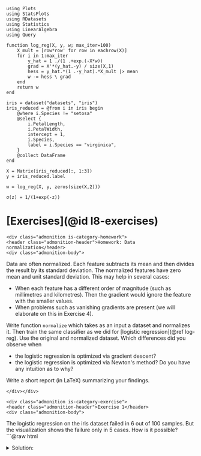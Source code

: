 ```@setup ex_log
using Plots
using StatsPlots
using RDatasets
using Statistics
using LinearAlgebra
using Query

function log_reg(X, y, w; max_iter=100)
    X_mult = [row*row' for row in eachrow(X)]
    for i in 1:max_iter
        y_hat = 1 ./(1 .+exp.(-X*w))
        grad = X'*(y_hat.-y) / size(X,1)
        hess = y_hat.*(1 .-y_hat).*X_mult |> mean
        w -= hess \ grad
    end
    return w
end

iris = dataset("datasets", "iris")
iris_reduced = @from i in iris begin
    @where i.Species != "setosa"
    @select {
        i.PetalLength,
        i.PetalWidth,
        intercept = 1,
        i.Species,
        label = i.Species == "virginica",
    }
    @collect DataFrame
end

X = Matrix(iris_reduced[:, 1:3])
y = iris_reduced.label

w = log_reg(X, y, zeros(size(X,2)))

σ(z) = 1/(1+exp(-z))
```





# [Exercises](@id l8-exercises)

```@raw html
<div class="admonition is-category-homework">
<header class="admonition-header">Homework: Data normalization</header>
<div class="admonition-body">
```
Data are often normalized. Each feature subtracts its mean and then divides the result by its standard deviation. The normalized features have zero mean and unit standard deviation. This may help in several cases:
- When each feature has a different order of magnitude (such as millimetres and kilometres). Then the gradient would ignore the feature with the smaller values.
- When problems such as vanishing gradients are present (we will elaborate on this in Exercise 4).

Write function ```normalize``` which takes as an input a dataset and normalizes it. Then train the same classifier as we did for [logistic regression](@ref log-reg). Use the original and normalized dataset. Which differences did you observe when
- the logistic regression is optimized via gradient descent?
- the logistic regression is optimized via Newton's method?
Do you have any intuition as to why?

Write a short report (in LaTeX) summarizing your findings.
```@raw html
</div></div>
```   







```@raw html
<div class="admonition is-category-exercise">
<header class="admonition-header">Exercise 1</header>
<div class="admonition-body">
```
The logistic regression on the iris dataset failed in 6 out of 100 samples. But the visualization shows the failure only in 5 cases. How is it possible?```@raw html
</div></div>
<details class = "solution-body">
<summary class = "solution-header">Solution:</summary><p>
```

We use the `iris_reduced` dataframe and add the column `prediction` to it.

```@example ex_log
df = iris_reduced
df.prediction = σ.(X*w) .>= 0.5

nothing # hide
```

Now we show all misclassified samples.

```@example ex_log
sort(df[df.label .!= df.prediction, :], [:PetalLength, :PetalWidth])
```

A quick look at the image shows that the point ``(4.8,1.8)`` is misclassified, but the image shows it correctly. Let us show all such points.

```@example ex_log
df[(df.PetalLength .== 4.8) .& (df.PetalWidth .== 1.8), :]
```

As we can see, there are three samples with the same data. Two of them have label 1 and one label 0. Since the incorrectly classified sample was redrawn, it was not possible to see it.

```@raw html
</p></details>
```







```@raw html
<div class="admonition is-category-exercise">
<header class="admonition-header">Exercise 2: Disadvantages of the sigmoid function</header>
<div class="admonition-body">
```
Show that Newton's method fails when started from the vector ``(1,2,3)``. Can you guess why it happened? What are the consequences for optimization? Is gradient descent going to suffer from the same problems?```@raw html
</div></div>
<details class = "solution-body">
<summary class = "solution-header">Solution:</summary><p>
```
First, we run the logistic regression as before, only with a different starting point
```@example ex_log
log_reg(X, y, [1;2;3])
```
This resulted in NaNs. When something fails, it may be a good idea to run a step-by-step analysis. In this case, we will run the first iteration of Newton's method
```@repl ex_log
w = [1;2;3];
X_mult = [row*row' for row in eachrow(X)];
y_hat = 1 ./(1 .+exp.(-X*w))
grad = X'*(y_hat.-y) / size(X,1)
hess = y_hat.*(1 .-y_hat).*X_mult |> mean
w -= hess \ grad
```
Starting from the bottom, we can see that even though we started with relatively small ``w``, the next iteration is four degrees of magnitude larger. This happened because the Hessian ```hess``` is much smaller than the gradient ```grad```. This indicates that there is some kind of numerical instability. The prediction ```y_hat``` should lie in the interval ``[0,1]`` but it seems that it is almost always close to 1. Let us verify this by showing the extrema of ```y_hat```
```@example ex_log
extrema(y_hat)
```
They are indeed too large.

Now we explain the reason. We know that the prediction equals to
```math
\hat y_i = \sigma(w^\top x_i),
```
where ``\sigma`` is the sigmoid function. Since the mimimum from ``w^\top x_i``
```@example ex_log
minimum(X*[1;2;3])
```
is large, all ``w^\top x_i`` are large. But plotting the sigmoid funtion
```@example ex_log
xs = -10:0.01:10
plot(xs, σ, label="", ylabel="Sigmoid function")

savefig("sigmoid.svg") # hide
```

![](sigmoid.svg)

it is clear that all ``w^\top x_i`` hit the part of the sigmoid which is flat. This means that the derivative is almost zero, and the Hessian is "even smaller" zero. Then the ratio of the gradient and Hessian is huge.

The gradient descent will probably run into the same difficulty. Since the gradient will be too small, it will take a huge number of iterations to escape the flat region of the sigmoid. This is a known problem of the sigmoid function. It is also the reason why it was replaced in neural networks by other activation functions.
```@raw html
</p></details>
```











```@raw html
<div class="admonition is-category-exercise">
<header class="admonition-header">Exercise 3 (theory)</header>
<div class="admonition-body">
```
Show the details for the derivation of the loss function of the logistic regression.
```@raw html
</div></div>
<details class = "solution-body">
<summary class = "solution-header">Solution:</summary><p>
```
Since ``\hat y`` equals the probability of predicting ``1``, we have
```math
\hat y = \frac{1}{1+e^{-w^\top x}}
``` 
Then the cross-entropy loss reduces to
```math
\begin{aligned}
\operatorname{loss}(y,\hat y) &= - y\log \hat y - (1-y)\log(1-\hat y) \\
&= y\log(1+e^{-w^\top x}) - (1-y)\log(e^{-w^\top x}) + (1-y)\log(1+e^{-w^\top x}) \\
&= \log(1+e^{-w^\top x}) + (1-y)w^\top x.
\end{aligned}
```
Then it remains to sum this term over all samples.
```@raw html
</p></details>
```







```@raw html
<div class="admonition is-category-exercise">
<header class="admonition-header">Exercise 4 (theory)</header>
<div class="admonition-body">
```
Show that if the Newton's method converged for the logistic regression, then it found a point globally minimizing the logistic loss. ```@raw html
</div></div>
<details class = "solution-body">
<summary class = "solution-header">Solution:</summary><p>
```
We derived that the Hessian of the objective function for logistic regression is
```math
\nabla^2 L(w) = \frac 1n \sum_{i=1}^n\hat y_i(1-\hat y_i)x_i x_i^\top.
```
For any vector ``a``, we have
```math
a^\top x_i x_i^\top a = (x_i^\top a)^\top (x_i^\top a) = \|x_i^\top a\|^2 \ge 0,
```
which implies that ``x_i x_i^\top`` is a positive semidefinite matrix (it is known as rank-1 matrix as its rank is always 1 if ``x_i`` is a non-zero vector). Since ``y_i(1-\hat y_i)\ge 0``, it follows that ``\nabla^2 L(w)`` is a positive semidefinite matrix. If a Hessian of a function is positive semidefinite everywhere, the function is immediately convex. Since Newton's method found a stationary point, this points is a global minimum.
```@raw html
</p></details>
```
